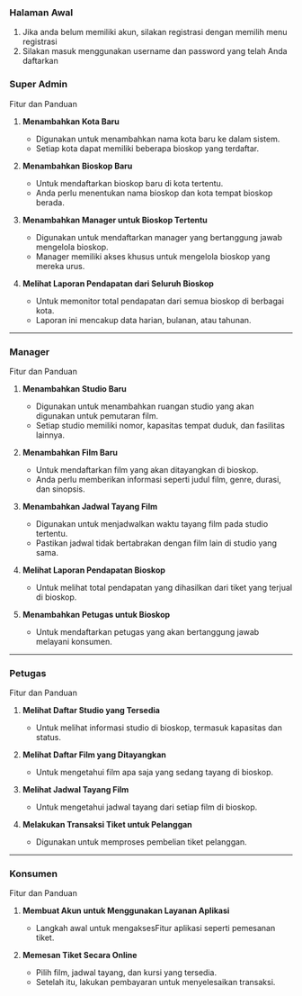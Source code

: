 ### Halaman Awal

1. Jika anda belum memiliki akun, silakan registrasi dengan memilih menu registrasi
2. Silakan masuk menggunakan username dan password yang telah Anda daftarkan

### Super Admin

Fitur dan Panduan

1. **Menambahkan Kota Baru**

    - Digunakan untuk menambahkan nama kota baru ke dalam sistem.
    - Setiap kota dapat memiliki beberapa bioskop yang terdaftar.

2. **Menambahkan Bioskop Baru**

    - Untuk mendaftarkan bioskop baru di kota tertentu.
    - Anda perlu menentukan nama bioskop dan kota tempat bioskop berada.

3. **Menambahkan Manager untuk Bioskop Tertentu**

    - Digunakan untuk mendaftarkan manager yang bertanggung jawab mengelola bioskop.
    - Manager memiliki akses khusus untuk mengelola bioskop yang mereka urus.

4. **Melihat Laporan Pendapatan dari Seluruh Bioskop**
    - Untuk memonitor total pendapatan dari semua bioskop di berbagai kota.
    - Laporan ini mencakup data harian, bulanan, atau tahunan.

---

### Manager

Fitur dan Panduan

1. **Menambahkan Studio Baru**

    - Digunakan untuk menambahkan ruangan studio yang akan digunakan untuk pemutaran film.
    - Setiap studio memiliki nomor, kapasitas tempat duduk, dan fasilitas lainnya.

2. **Menambahkan Film Baru**

    - Untuk mendaftarkan film yang akan ditayangkan di bioskop.
    - Anda perlu memberikan informasi seperti judul film, genre, durasi, dan sinopsis.

3. **Menambahkan Jadwal Tayang Film**

    - Digunakan untuk menjadwalkan waktu tayang film pada studio tertentu.
    - Pastikan jadwal tidak bertabrakan dengan film lain di studio yang sama.

4. **Melihat Laporan Pendapatan Bioskop**

    - Untuk melihat total pendapatan yang dihasilkan dari tiket yang terjual di bioskop.

5. **Menambahkan Petugas untuk Bioskop**
    - Untuk mendaftarkan petugas yang akan bertanggung jawab melayani konsumen.

---

### Petugas

Fitur dan Panduan

1. **Melihat Daftar Studio yang Tersedia**

    - Untuk melihat informasi studio di bioskop, termasuk kapasitas dan status.

2. **Melihat Daftar Film yang Ditayangkan**

    - Untuk mengetahui film apa saja yang sedang tayang di bioskop.

3. **Melihat Jadwal Tayang Film**

    - Untuk mengetahui jadwal tayang dari setiap film di bioskop.

4. **Melakukan Transaksi Tiket untuk Pelanggan**
    - Digunakan untuk memproses pembelian tiket pelanggan.

---

### Konsumen

Fitur dan Panduan

1. **Membuat Akun untuk Menggunakan Layanan Aplikasi**

    - Langkah awal untuk mengaksesFitur aplikasi seperti pemesanan tiket.

2. **Memesan Tiket Secara Online**
    - Pilih film, jadwal tayang, dan kursi yang tersedia.
    - Setelah itu, lakukan pembayaran untuk menyelesaikan transaksi.
